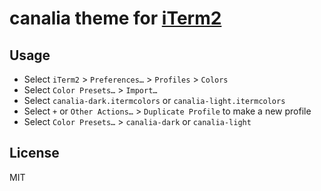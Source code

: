 # canalia theme for [iTerm2](https://iterm2.com/)

## Usage

- Select `iTerm2` > `Preferences…` > `Profiles` > `Colors`
- Select `Color Presets…` > `Import…`
- Select `canalia-dark.itermcolors` or `canalia-light.itermcolors`
- Select `+` or `Other Actions…` > `Duplicate Profile` to make a new profile
- Select `Color Presets…` > `canalia-dark` or `canalia-light`

## License

MIT
